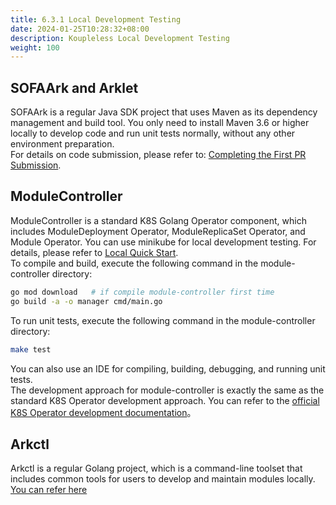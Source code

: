 ```yaml
---
title: 6.3.1 Local Development Testing
date: 2024-01-25T10:28:32+08:00
description: Koupleless Local Development Testing
weight: 100
---
```


## SOFAArk and Arklet
SOFAArk is a regular Java SDK project that uses Maven as its dependency management and build tool. You only need to install Maven 3.6 or higher locally to develop code and run unit tests normally, without any other environment preparation. <br /> For details on code submission, please refer to: [Completing the First PR Submission](/docs/contribution-guidelines/contribution/first-pr/).

## ModuleController
ModuleController is a standard K8S Golang Operator component, which includes ModuleDeployment Operator, ModuleReplicaSet Operator, and Module Operator. You can use minikube for local development testing. For details, please refer to [Local Quick Start](/docs/quick-start). <br />
To compile and build, execute the following command in the module-controller directory:
```bash
go mod download   # if compile module-controller first time
go build -a -o manager cmd/main.go  
```
To run unit tests, execute the following command in the module-controller directory:
```bash
make test
```
You can also use an IDE for compiling, building, debugging, and running unit tests.<br />
The development approach for module-controller is exactly the same as the standard K8S Operator development approach. You can refer to the [official K8S Operator development documentation](https://kubernetes.io/zh-cn/docs/concepts/extend-kubernetes/operator/)。

## Arkctl
Arkctl is a regular Golang project, which is a command-line toolset that includes common tools for users to develop and maintain modules locally.
[You can refer here](/docs/tutorials/build_and_deploy)


<br/>
